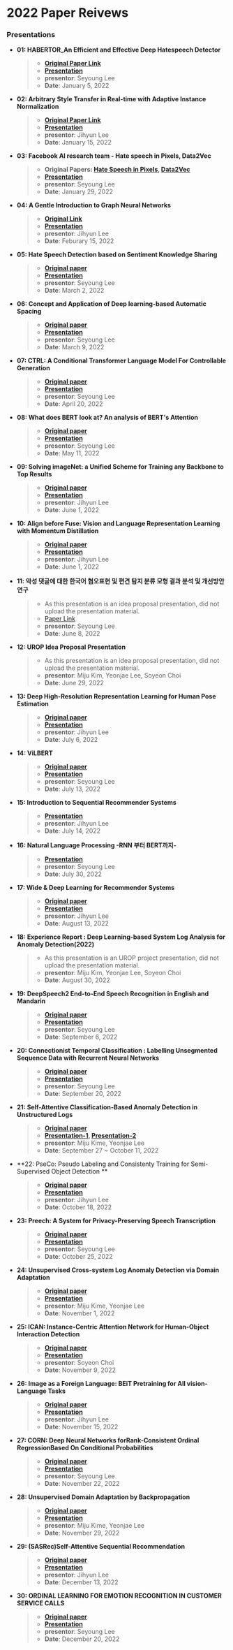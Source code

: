 # 2022 Paper Reivews   

### Presentations
* **01: HABERTOR_An Efficient and Effective Deep Hatespeech Detector**   
  > + **[Original Paper Link](https://arxiv.org/abs/2010.08865)**
  > + **[Presentation](https://github.com/kukeumen/DeepLearningSeminar/blob/main/2022_Paper_Reviews/HABERTOR_An%20Efficient%20and%20Effective%20Deep%20Hatespeech%20Detector.pdf)**  
  > + **presentor**: Seyoung Lee   
  > + **Date**: January 5, 2022  
  
* **02: Arbitrary Style Transfer in Real-time with Adaptive Instance Normalization**   
  > + **[Original Paper Link](https://openaccess.thecvf.com/content_iccv_2017/html/Huang_Arbitrary_Style_Transfer_ICCV_2017_paper.html)**
  > + **[Presentation](https://github.com/kukeumen/DeepLearningSeminar/blob/main/2022_Paper_Reviews/Arbitrary%20Style%20Transfer%20in%20Real-time%20with%20Adaptive%20Instance%20Normalization.pdf)**  
  > + **presentor**: Jihyun Lee   
  > + **Date**: January 15, 2022   
  
* **03: Facebook AI research team - Hate speech in Pixels, Data2Vec**   
  > + **Original Papers: [Hate Speech in Pixels](https://arxiv.org/abs/1910.02334), [Data2Vec](https://proceedings.mlr.press/v162/baevski22a.html)**
  > + **[Presentation](https://github.com/kukeumen/DeepLearningSeminar/blob/main/2022_Paper_Reviews/Facebook%20AI%20research%20team%20-%20Hate%20speech%20in%20Pixels%2C%20Data2Vec.pdf)**  
  > + **presentor**: Seyoung Lee   
  > + **Date**: January 29, 2022  
  
* **04: A Gentle Introduction to Graph Neural Networks**   
  > + **[Original Link](https://staging.distill.pub/2021/gnn-intro/?ref=https://githubhelp.com)**
  > + **[Presentation](https://github.com/kukeumen/DeepLearningSeminar/blob/main/2022_Paper_Reviews/A%20Gentle%20Introduction%20to%20Graph%20Neural%20Networks.pdf)**  
  > + **presentor**: Jihyun Lee   
  > + **Date**: Feburary 15, 2022  

* **05: Hate Speech Detection based on Sentiment Knowledge Sharing**   
  > + **[Original paper](https://aclanthology.org/2021.acl-long.556/)**
  > + **[Presentation](https://github.com/kukeumen/DeepLearningSeminar/blob/main/2022_Paper_Reviews/Hate%20Speech%20Detection%20based%20on%20Sentiment%20Knowledge%20Sharing%20%EB%B0%9C%ED%91%9C%EC%9E%90%EB%A3%8C.pdf)**  
  > + **presentor**: Seyoung Lee   
  > + **Date**: March 2, 2022  

* **06: Concept and Application of Deep learning-based Automatic Spacing**   
  > + **[Original paper](https://koreascience.kr/article/CFKO201832073078638.page)**
  > + **[Presentation](https://github.com/kukeumen/DeepLearningSeminar/blob/main/2022_Paper_Reviews/%EB%AC%B8%EC%9E%A5%EC%A0%95%EB%B3%B4%EB%A5%BC%20%EA%B3%A0%EB%A0%A4%ED%95%9C%20%EB%94%A5%20%EB%9F%AC%EB%8B%9D%20%EA%B8%B0%EB%B0%98%20%EC%9E%90%EB%8F%99%20%EB%9D%84%EC%96%B4%EC%93%B0%EA%B8%B0%EC%9D%98%20%EA%B0%9C%EB%85%90%20%EB%B0%8F%20%ED%99%9C%EC%9A%A9.pdf)**  
  > + **presentor**: Seyoung Lee   
  > + **Date**: March 9, 2022  

* **07: CTRL: A Conditional Transformer Language Model For Controllable Generation**   
  > + **[Original paper](https://arxiv.org/abs/1909.05858)**
  > + **[Presentation](https://github.com/kukeumen/DeepLearningSeminar/blob/main/2022_Paper_Reviews/CTRL%20A%20Conditional%20Transformer%20Language%20Model%20For%20Controllable%20Generation.pdf)**  
  > + **presentor**: Seyoung Lee   
  > + **Date**: April 20, 2022  

* **08: What does BERT look at? An analysis of BERT's Attention**   
  > + **[Original paper](https://arxiv.org/abs/1906.04341)**
  > + **[Presentation](https://github.com/kukeumen/DeepLearningSeminar/blob/main/2022_Paper_Reviews/What%20does%20BERT%20look%20at.pdf)**  
  > + **presentor**: Seyoung Lee   
  > + **Date**: May 11, 2022 

* **09: Solving imageNet: a Unified Scheme for Training any Backbone to Top Results**   
  > + **[Original paper](https://arxiv.org/abs/2204.03475)**
  > + **[Presentation](https://github.com/kukeumen/DeepLearningSeminar/blob/main/2022_Paper_Reviews/Solving%20imageNet%20and%20Align%20before%20Fuse.pdf)**  
  > + **presentor**: Jihyun Lee   
  > + **Date**: June 1, 2022   

* **10: Align before Fuse: Vision and Language Representation Learning with Momentum Distillation**   
  > + **[Original paper](https://proceedings.neurips.cc/paper/2021/hash/505259756244493872b7709a8a01b536-Abstract.html)**
  > + **[Presentation]()**  
  > + **presentor**: Jihyun Lee   
  > + **Date**: June 1, 2022

* **11: 악성 댓글에 대한 한국어 혐오표현 및 편견 탐지 분류 모형 결과 분석 및 개선방안 연구**   
  > + As this presentation is an idea proposal presentation, did not upload the presentation material.
  > + [Paper Link](https://www.dbpia.co.kr/Journal/articleDetail?nodeId=NODE11175766)
  > + **presentor**: Seyoung Lee   
  > + **Date**: June 8, 2022

* **12: UROP Idea Proposal Presentation**   
  > + As this presentation is an idea proposal presentation, did not upload the presentation material.
  > + **presentor**: Miju Kim, Yeonjae Lee, Soyeon Choi   
  > + **Date**: June 29, 2022

* **13: Deep High-Resolution Representation Learning for Human Pose Estimation**   
  > + **[Original paper](https://openaccess.thecvf.com/content_CVPR_2019/html/Sun_Deep_High-Resolution_Representation_Learning_for_Human_Pose_Estimation_CVPR_2019_paper.html)**
  > + **[Presentation](https://github.com/kukeumen/DeepLearningSeminar/blob/main/2022_Paper_Reviews/Deep%20High-Resolution%20Representation%20Learning%20for%20Human%20Pose%20Estimation.pdf)**  
  > + **presentor**: Jihyun Lee    
  > + **Date**: July 6, 2022

* **14: ViLBERT**   
  > + **[Original paper](https://proceedings.neurips.cc/paper/2019/hash/c74d97b01eae257e44aa9d5bade97baf-Abstract.html)**
  > + **[Presentation](https://github.com/kukeumen/DeepLearningSeminar/blob/main/2022_Paper_Reviews/Vilbert-pretraining-task-agnostic-visiolinguistic-representations-for-vision-and-language-tasks.pdf)**  
  > + **presentor**: Seyoung Lee   
  > + **Date**: July 13, 2022 

* **15: Introduction to Sequential Recommender Systems**   
  > + **[Presentation](https://github.com/kukeumen/DeepLearningSeminar/blob/main/2022_Paper_Reviews/Introduction%20to%20Sequential%20Recommender%20Systems.pdf)**  
  > + **presentor**: Jihyun Lee   
  > + **Date**: July 14, 2022   

* **16: Natural Language Processing -RNN 부터 BERT까지-**   
  > + **[Presentation](https://github.com/kukeumen/DeepLearningSeminar/blob/main/2022_Paper_Reviews/Introduction%20to%20Sequential%20Recommender%20Systems.pdf)**  
  > + **presentor**: Seyoung Lee   
  > + **Date**: July 30, 2022

* **17: Wide & Deep Learning for Recommender Systems**   
  > + **[Original paper](https://dl.acm.org/doi/abs/10.1145/2988450.2988454)**
  > + **[Presentation](https://github.com/kukeumen/DeepLearningSeminar/blob/main/2022_Paper_Reviews/Wide%26Deep%20Learning%20for%20Recommender%20Systems.pdf)**  
  > + **presentor**: Jihyun Lee    
  > + **Date**: August 13, 2022

* **18: Experience Report : Deep Learning-based System Log Analysis for Anomaly Detection(2022)**   
  > + As this presentation is an UROP project presentation, did not upload the presentation material.
  > + **presentor**: Miju Kim, Yeonjae Lee, Soyeon Choi   
  > + **Date**: August 30, 2022

* **19: DeepSpeech2 End-to-End Speech Recognition in English and Mandarin**   
  > + **[Original paper](http://proceedings.mlr.press/v48/amodei16.html?ref=https://codemonkey.link)**
  > + **[Presentation](https://github.com/kukeumen/DeepLearningSeminar/blob/main/2022_Paper_Reviews/DeepSpeech2%20%EB%B0%9C%ED%91%9C.pdf)**  
  > + **presentor**: Seyoung Lee   
  > + **Date**: September 6, 2022

* **20: Connectionist Temporal Classification : Labelling Unsegmented Sequence Data with Recurrent Neural Networks**   
  > + **[Original paper](https://dl.acm.org/doi/abs/10.1145/1143844.1143891)**
  > + **[Presentation](https://github.com/kukeumen/DeepLearningSeminar/blob/main/2022_Paper_Reviews/Connectionist%20Temporal%20Classification%20%20Labelling%20Unsegmented%20Sequence%20Data%20with%20Recurrent%20Neural%20Networks.pdf)**  
  > + **presentor**: Seyoung Lee    
  > + **Date**: September 20, 2022 

* **21: Self-Attentive Classification-Based Anomaly Detection in Unstructured Logs**   
  > + **[Original paper](https://ieeexplore.ieee.org/abstract/document/9338283/)**
  > + **[Presentation-1](https://github.com/kukeumen/DeepLearningSeminar/blob/main/2022_Paper_Reviews/Self-Attentive%20Classification-Based%20Anomaly%20Detection%20in%20Unstructured%20Logs-1.pdf), [Presentation-2](https://github.com/kukeumen/DeepLearningSeminar/blob/main/2022_Paper_Reviews/Self-Attentive%20Classification-Based%20Anomaly%20Detection%20in%20Unstructured%20Logs-2.pdf)**  
  > + **presentor**: Miju Kime, Yeonjae Lee   
  > + **Date**: September 27 ~ October 11, 2022   

* **22: PseCo: Pseudo Labeling and Consistenty Training for Semi-Supervised Object Detection **   
  > + **[Original paper](https://link.springer.com/chapter/10.1007/978-3-031-20077-9_27)**
  > + **[Presentation](https://github.com/kukeumen/DeepLearningSeminar/blob/main/2022_Paper_Reviews/PseCo_%20Pseudo%20Labeling%20and%20Consistency%20Training%20for%20Semi-Supervised%20Object%20Detection.pdf)**  
  > + **presentor**: Jihyun Lee   
  > + **Date**: October 18, 2022

* **23: Preech: A System for Privacy-Preserving Speech Transcription**   
  > + **[Original paper](https://www.usenix.org/system/files/sec20-ahmed-shimaa.pdf)**
  > + **[Presentation](https://github.com/kukeumen/DeepLearningSeminar/blob/main/2022_Paper_Reviews/Preech.pdf)**  
  > + **presentor**: Seyoung Lee    
  > + **Date**: October 25, 2022

* **24: Unsupervised Cross-system Log Anomaly Detection via Domain Adaptation**   
  > + **[Original paper](https://dl.acm.org/doi/abs/10.1145/3459637.3482209)**
  > + **[Presentation](https://github.com/kukeumen/DeepLearningSeminar/blob/main/2022_Paper_Reviews/Unsupervised%20Cross-system%20Log%20Anomaly%20Detection%20via%20Domain%20Adaptation.pdf)**  
  > + **presentor**: Miju Kime, Yeonjae Lee   
  > + **Date**: November 1, 2022

* **25: ICAN: Instance-Centric Attention Network for Human-Object Interaction Detection**   
  > + **[Original paper](https://arxiv.org/abs/1808.10437)**
  > + **[Presentation]()**  
  > + **presentor**: Soyeon Choi   
  > + **Date**: November 9, 2022

* **26: Image as a Foreign Language: BEiT Pretraining for All vision-Language Tasks**   
  > + **[Original paper](https://arxiv.org/abs/2208.10442)**
  > + **[Presentation](https://github.com/kukeumen/DeepLearningSeminar/blob/main/2022_Paper_Reviews/Image%20as%20a%20Foreign%20Language_%20BEiT%20Pretraining%20for%20All%20Vision%20and%20Vision-Language%20Tasks%20(2).pdf)**  
  > + **presentor**: Jihyun Lee    
  > + **Date**: November 15, 2022 

* **27: CORN: Deep Neural Networks forRank-Consistent Ordinal RegressionBased On Conditional Probabilities**   
  > + **[Original paper](https://arxiv.org/abs/2111.08851)**
  > + **[Presentation](https://github.com/kukeumen/DeepLearningSeminar/blob/main/2022_Paper_Reviews/CORN_loss.pdf)**  
  > + **presentor**: Seyoung Lee   
  > + **Date**: November 22, 2022   

* **28: Unsupervised Domain Adaptation by Backpropagation**   
  > + **[Original paper](http://proceedings.mlr.press/v37/ganin15.html)**
  > + **[Presentation](https://github.com/kukeumen/DeepLearningSeminar/blob/main/2022_Paper_Reviews/Unsupervised%20Domain%20Adaptation%20by%20Backpropagation.pdf)**  
  > + **presentor**: Miju Kime, Yeonjae Lee   
  > + **Date**: November 29, 2022   

* **29: (SASRec)Self-Attentive Sequential Recommendation**   
  > + **[Original paper](https://ieeexplore.ieee.org/abstract/document/8594844)**
  > + **[Presentation](https://github.com/kukeumen/DeepLearningSeminar/blob/main/2022_Paper_Reviews/SASRec_%20Self-Attentive%20%20Sequential%20Recommendation.pdf)**  
  > + **presentor**: Jihyun Lee   
  > + **Date**: December 13, 2022   

* **30: ORDINAL LEARNING FOR EMOTION RECOGNITION IN CUSTOMER SERVICE CALLS**   
  > + **[Original paper](https://ieeexplore.ieee.org/abstract/document/9053648)**
  > + **[Presentation](https://github.com/kukeumen/DeepLearningSeminar/blob/main/2022_Paper_Reviews/Ordinal%20Learing%20for%20Emotion%20Rcognition%20in%20Customer%20Service%20Calls%20(1).pdf)**  
  > + **presentor**: Seyoung Lee   
  > + **Date**: December 20, 2022   
